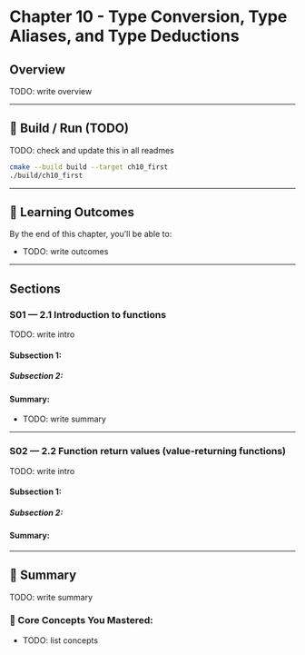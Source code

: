 # Chapter 10 - Type Conversion, Type Aliases, and Type Deductions
## Overview
TODO: write overview

---

## 🧱 Build / Run (TODO)

TODO: check and update this in all readmes
```bash
cmake --build build --target ch10_first
./build/ch10_first
```

---

## 🎯 Learning Outcomes

By the end of this chapter, you’ll be able to:

- TODO: write outcomes

---

## Sections

### S01 — 2.1 Introduction to functions
TODO: write intro

#### Subsection 1:

##### Subsection 2:

#### Summary:
- TODO: write summary


---

### S02 — 2.2 Function return values (value-returning functions)
TODO: write intro

#### Subsection 1:

##### Subsection 2:

#### Summary:


---










## 🧭 Summary

TODO: write summary

### 🧱 Core Concepts You Mastered:
- TODO: list concepts